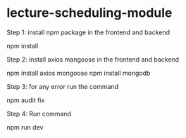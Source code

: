 # lecture-scheduling-module

Step 1: install npm package in the frontend and backend

npm install

Step 2: install axios mangoose in the frontend and backend

npm install axios mongoose
npm install mongodb

Step 3: for any error run the command

npm audit fix 

Step 4: Run command

npm run dev
